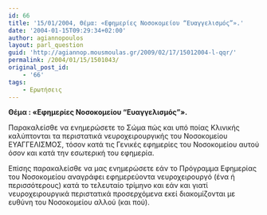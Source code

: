 ```yaml
---
id: 66
title: '15/01/2004, Θέμα: «Εφημερίες Νοσοκομείου “Ευαγγελισμός”».'
date: '2004-01-15T09:29:34+02:00'
author: agiannopoulos
layout: parl_question
guid: 'http://agiannop.mousmoulas.gr/2009/02/17/15012004-l-qqr/'
permalink: /2004/01/15/1501043/
original_post_id:
    - '66'
tags:
    - Ερωτήσεις
---
```


**Θέμα : «Εφημερίες Νοσοκομείου “Ευαγγελισμός”».**

Παρακαλείσθε να ενημερώσετε το Σώμα πώς και υπό ποίας Κλινικής καλύπτονται τα περιστατικά νευροχειρουργικής του Νοσοκομείου ΕΥΑΓΓΕΛΙΣΜΟΣ, τόσον κατά τις Γενικές εφημερίες του Νοσοκομείου αυτού όσον και κατά την εσωτερική του εφημερία.

Επίσης παρακαλείσθε να μας ενημερώσετε εάν το Πρόγραμμα Εφημερίας του Νοσοκομείου αναγράφει εφημερεύοντα νευροχειρουργό (ένα ή περισσότερους) κατά το τελευταίο τρίμηνο και εάν και γιατί νευροχειρουργικά περιστατικά προσερχόμενα εκεί διακομίζονται με ευθύνη του Νοσοκομείου αλλού (και πού).